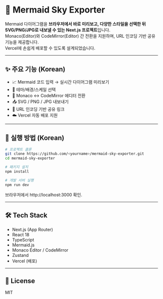 # 🫧 Mermaid Sky Exporter

Mermaid 다이어그램을 **브라우저에서 바로 미리보고, 다양한 스타일을 선택한 뒤 SVG/PNG/JPG로 내보낼 수 있는 Next.js 프로젝트**입니다.  
Monaco(Editor)와 CodeMirror(Editor) 간 전환을 지원하며, URL 인코딩 기반 공유 기능을 제공합니다.  
Vercel에 손쉽게 배포할 수 있도록 설계되었습니다.

---

## ✨ 주요 기능 (Korean)

- 📈 Mermaid 코드 입력 → 실시간 다이어그램 미리보기
- 🎨 테마/배경/스케일 선택
- 📝 Monaco ↔ CodeMirror 에디터 전환
- 📤 SVG / PNG / JPG 내보내기
- 🔗 URL 인코딩 기반 공유 링크
- ☁️ Vercel 자동 배포 지원

---

## 🚀 실행 방법 (Korean)

```bash
# 프로젝트 클론
git clone https://github.com/<yourname>/mermaid-sky-exporter.git
cd mermaid-sky-exporter

# 패키지 설치
npm install

# 개발 서버 실행
npm run dev
```

브라우저에서 http://localhost:3000 확인.

---

## 🛠 Tech Stack

- Next.js (App Router)
- React 18
- TypeScript
- Mermaid.js
- Monaco Editor / CodeMirror
- Zustand
- Vercel (배포)

---

## 📄 License

MIT
